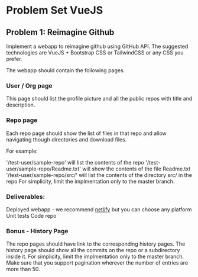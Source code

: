 # Problem Set VueJS


## **Problem 1: Reimagine Github**

Implement a webapp to reimagine github using GitHub API. The suggested technologies are VueJS + Bootstrap CSS or TailwindCSS or any CSS you prefer.

The webapp should contain the following pages.

### User / Org page

This page should list the profile picture and all the public repos with title and description.

### Repo page

Each repo page should show the list of files in that repo and allow navigating though directories and download files.

For example:

'/test-user/sample-repo' will list the contents of the repo
'/test-user/sample-repo/Readme.txt' will show the contents of the file Readme.txt
'/test-user/sample-repo/src/' will list the contents of the directory src/ in the repo
For simplicity, limit the implmentation only to the master branch.

### Deliverables:

Deployed webapp - we recommend [netlify](https://netlify.com) but you can choose any platform
Unit tests
Code repo

### Bonus - History Page

The repo pages should have link to the corresponding history pages.
The history page should show all the commits on the repo or a subdirectory inside it.
For simplicity, limit the implmentation only to the master branch.
Make sure that you support pagination wherever the number of entries are more than 50.
